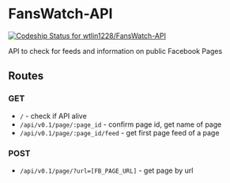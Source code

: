 # FansWatch-API
[ ![Codeship Status for wtlin1228/FansWatch-API](https://app.codeship.com/projects/a5022080-90a3-0134-77c9-3ab596a82ab5/status?branch=master)](https://app.codeship.com/projects/185787)

API to check for feeds and information on public Facebook Pages

## Routes

### GET

- `/` - check if API alive
- `/api/v0.1/page/:page_id` - confirm page id, get name of page
- `/api/v0.1/page/:page_id/feed` - get first page feed of a page

### POST

- `/api/v0.1/page/?url=[FB_PAGE_URL]` - get page by url
